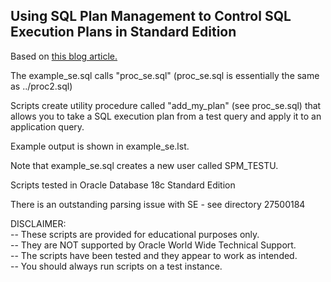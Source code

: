 <h2>Using SQL Plan Management to Control SQL Execution Plans in Standard Edition</h2>

Based on <a href="https://blogs.oracle.com/optimizer/using-sql-plan-management-to-control-sql-execution-plans">this blog article.</a>

The example_se.sql calls "proc_se.sql" (proc_se.sql is essentially the same as ../proc2.sql)

Scripts create utility procedure called "add_my_plan" (see proc_se.sql) that allows you to take a SQL execution plan from a test query and apply it to an application query.

Example output is shown in example_se.lst. 

Note that example_se.sql creates a new user called SPM_TESTU.

Scripts tested in Oracle Database 18c Standard Edition

There is an outstanding parsing issue with SE - see directory 27500184

DISCLAIMER:
   <br/>-- These scripts are provided for educational purposes only.
   <br/>-- They are NOT supported by Oracle World Wide Technical Support.
   <br/>-- The scripts have been tested and they appear to work as intended.
   <br/>-- You should always run scripts on a test instance.

